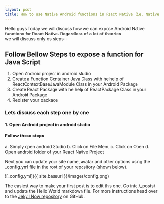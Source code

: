 ```yaml
---
layout: post
title: How to use Native Android functions in React Native (ie. Native Bridging)
---
```

Hello guys Today we will discuss how we can expose Android Native functions for React Native. Regardless of a lot of theories  
we will discuss only os steps--

## Follow Bellow Steps to expose a function for Java Script

1. Open Android project in android studio
2. Create a Function Container Java Class with he help of ReactContextBaseJavaModule Class in your Android Package
3. Create React Package with he help of ReactPackage Class in your Android Package
4. Register your package

### Lets discuss each step one by one

#### 1. Open Android project in android studio

#### Follow these steps
a. Simply open android Studio
b. Click on File Menu 
c. Click on Open 
d. Open android folder of your React Native Project

Next you can update your site name, avatar and other options using the _config.yml file in the root of your repository (shown below).

![_config.yml]({{ site.baseurl }}/images/config.png)

The easiest way to make your first post is to edit this one. Go into /_posts/ and update the Hello World markdown file. For more instructions head over to the [Jekyll Now repository](https://github.com/barryclark/jekyll-now) on GitHub.
